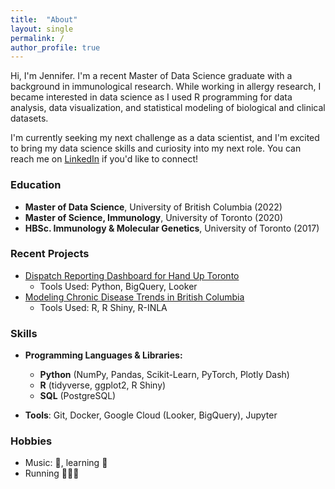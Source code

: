 ```yaml
---
title:  "About"
layout: single
permalink: /
author_profile: true
---
```


Hi, I'm Jennifer. I'm a recent Master of Data Science graduate with a background in immunological research.
While working in allergy research, I became interested in data science as
I used R programming for data analysis, data visualization, and statistical modeling
of biological and clinical datasets.

I'm currently seeking my next challenge as a data scientist, and I'm excited to bring my data science skills and curiosity into my next role.
You can reach me on [LinkedIn](https://www.linkedin.com/in/jennifer-hoang/) if you'd like to connect!


### Education
- **Master of Data Science**, University of British Columbia (2022)
- **Master of Science, Immunology**, University of Toronto (2020)
- **HBSc. Immunology & Molecular Genetics**, University of Toronto (2017)


### Recent Projects
- [Dispatch Reporting Dashboard for Hand Up Toronto](https://github.com/jennifer-hoang/HUT-dashboard)
  - Tools Used: Python, BigQuery, Looker
- [Modeling Chronic Disease Trends in British Columbia](https://github.com/bcgov/opho-cdr-shiny)
  - Tools Used: R, R Shiny, R-INLA


### Skills
- **Programming Languages & Libraries:**
  - **Python** (NumPy, Pandas, Scikit-Learn, PyTorch, Plotly Dash)
  - **R** (tidyverse, ggplot2, R Shiny)
  - **SQL** (PostgreSQL)

- **Tools**: Git, Docker, Google Cloud (Looker, BigQuery), Jupyter


### Hobbies
- Music: 🎹, learning 🎸
- Running 🏃🏻‍♀️